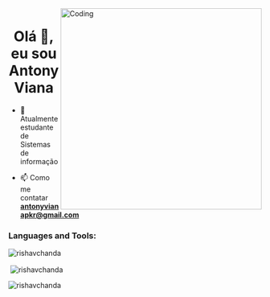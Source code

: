 <img align="right" alt="Coding" width="400" src="https://cdn.discordapp.com/attachments/975134068373065749/1160759459161833492/image.png?ex=6535d47c&is=65235f7c&hm=b72acc2d6965681c5f4c36f7cca501ca9580384863c0d3a0e2fb19c4582a885e&">
<h1 align="center">Olá 👋, eu sou Antony Viana</h1>


- 🔭 Atualmente estudante de Sistemas de informação

- 📫 Como me contatar **antonyvianapkr@gmail.com**



<h3 align="left">Languages and Tools:</h3>

<p><img align="center" src="https://github-readme-stats.vercel.app/api/top-langs?username=rishavchanda&show_icons=true&locale=en&layout=compact&theme=tokyonight" alt="rishavchanda" /></p>

<p>&nbsp;<img align="center" src="https://github-readme-stats.vercel.app/api?username=rishavchanda&show_icons=true&locale=en&theme=tokyonight" alt="rishavchanda" /></p>

<p><img align="center" src="https://github-readme-streak-stats.herokuapp.com/?user=rishavchanda&&theme=tokyonight" alt="rishavchanda" /></p>
